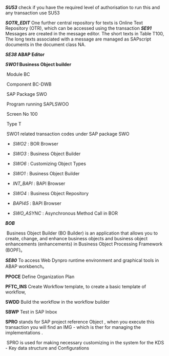 ***SU53*** check if you have the required level of authorisation to run this and any transaction use SU53

***SOTR_EDIT*** One further central repository for texts is Online Text Repository (OTR), which can be accessed using the transaction 
***SE91*** Messages are created in the message editor. The short texts in Table T100,  The long texts associated with a message are managed as SAPscript documents in the document class NA.

***SE38*  ABAP Editor**

***SWO1*  Business Object builder** 

​         Module	                  BC

​         Component	           BC-DWB

​         SAP Package	          SWO

​         Program running	  SAPLSWOO

​        Screen No	              100

​        Type	                          T



​           SWO1 related transaction codes under SAP package SWO

- *SWO2* : BOR Browser

- *SWO3* : Business Object Builder

- *SWO6* : Customizing Object Types

- *SWO1* : Business Object Builder

- *INT_BAPI* : BAPI Browser

- *SWO4* : Business Object Repository

- *BAPI45* : BAPI Browser

- *SWO_ASYNC* : Asynchronous Method Call in BOR

  

***BOB***

​      Business Object Builder (BO Builder) is an application that allows you to create, change, and enhance business objects and business object enhancements (enhancements) in Business Object Processing Framework (BOPF)。

<!--Dynpro-->

***SE80***  To access Web Dynpro runtime environment and graphical tools in ABAP workbench。




<!-- 工作流  -->
**PPOCE**     Define Organization Plan 

**PFTC_INS**  Create Workflow template, to create a basic template of workflow,

**SWDD**     Build the workflow in the workflow builder

**SBWP**     Test in SAP Inbox

<!--  IMG  -->

**SPRO** stands for SAP project reference Object , when you execute this transaction you will find an IMG - which is ther for managing the implementations .

​           SPRO is used for making necessary customizing in the system for the KDS - Key data structure and Configurations